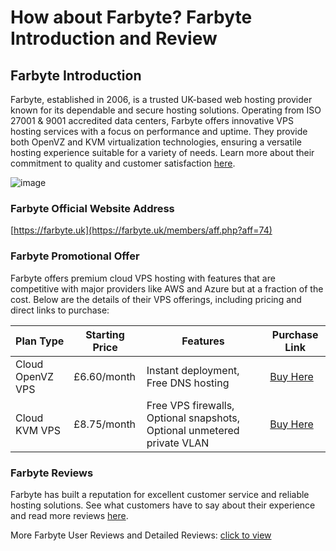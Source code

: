 # How about Farbyte? Farbyte Introduction and Review

## Farbyte Introduction

Farbyte, established in 2006, is a trusted UK-based web hosting provider known for its dependable and secure hosting solutions. Operating from ISO 27001 & 9001 accredited data centers, Farbyte offers innovative VPS hosting services with a focus on performance and uptime. They provide both OpenVZ and KVM virtualization technologies, ensuring a versatile hosting experience suitable for a variety of needs. Learn more about their commitment to quality and customer satisfaction [here](https://farbyte.uk/members/aff.php?aff=74).

![image](https://github.com/uhyi957378/Farbyte/assets/169439914/aebeb514-0aca-4dda-bc31-32f8bd50dde9)

### Farbyte Official Website Address

[https://farbyte.uk](https://farbyte.uk/members/aff.php?aff=74)

### Farbyte Promotional Offer

Farbyte offers premium cloud VPS hosting with features that are competitive with major providers like AWS and Azure but at a fraction of the cost. Below are the details of their VPS offerings, including pricing and direct links to purchase:

| Plan Type | Starting Price | Features | Purchase Link |
|-----------|----------------|----------|---------------|
| Cloud OpenVZ VPS | £6.60/month | Instant deployment, Free DNS hosting | [Buy Here](https://farbyte.uk/members/aff.php?aff=74) |
| Cloud KVM VPS | £8.75/month | Free VPS firewalls, Optional snapshots, Optional unmetered private VLAN | [Buy Here](https://farbyte.uk/members/aff.php?aff=74) |

### Farbyte Reviews

Farbyte has built a reputation for excellent customer service and reliable hosting solutions. See what customers have to say about their experience and read more reviews [here](https://farbyte.uk/members/aff.php?aff=74).

More Farbyte User Reviews and Detailed Reviews: [click to view](https://farbyte.uk/members/aff.php?aff=74)
